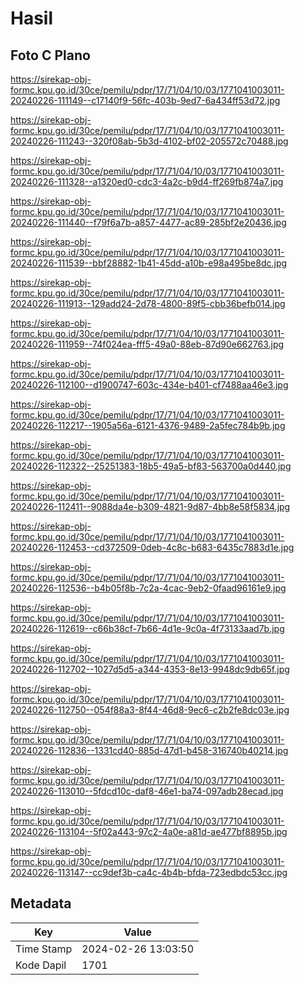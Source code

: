 # Hasil

## Foto C Plano

https://sirekap-obj-formc.kpu.go.id/30ce/pemilu/pdpr/17/71/04/10/03/1771041003011-20240226-111149--c17140f9-56fc-403b-9ed7-6a434ff53d72.jpg

https://sirekap-obj-formc.kpu.go.id/30ce/pemilu/pdpr/17/71/04/10/03/1771041003011-20240226-111243--320f08ab-5b3d-4102-bf02-205572c70488.jpg

https://sirekap-obj-formc.kpu.go.id/30ce/pemilu/pdpr/17/71/04/10/03/1771041003011-20240226-111328--a1320ed0-cdc3-4a2c-b9d4-ff269fb874a7.jpg

https://sirekap-obj-formc.kpu.go.id/30ce/pemilu/pdpr/17/71/04/10/03/1771041003011-20240226-111440--f79f6a7b-a857-4477-ac89-285bf2e20436.jpg

https://sirekap-obj-formc.kpu.go.id/30ce/pemilu/pdpr/17/71/04/10/03/1771041003011-20240226-111539--bbf28882-1b41-45dd-a10b-e98a495be8dc.jpg

https://sirekap-obj-formc.kpu.go.id/30ce/pemilu/pdpr/17/71/04/10/03/1771041003011-20240226-111913--129add24-2d78-4800-89f5-cbb36befb014.jpg

https://sirekap-obj-formc.kpu.go.id/30ce/pemilu/pdpr/17/71/04/10/03/1771041003011-20240226-111959--74f024ea-fff5-49a0-88eb-87d90e662763.jpg

https://sirekap-obj-formc.kpu.go.id/30ce/pemilu/pdpr/17/71/04/10/03/1771041003011-20240226-112100--d1900747-603c-434e-b401-cf7488aa46e3.jpg

https://sirekap-obj-formc.kpu.go.id/30ce/pemilu/pdpr/17/71/04/10/03/1771041003011-20240226-112217--1905a56a-6121-4376-9489-2a5fec784b9b.jpg

https://sirekap-obj-formc.kpu.go.id/30ce/pemilu/pdpr/17/71/04/10/03/1771041003011-20240226-112322--25251383-18b5-49a5-bf83-563700a0d440.jpg

https://sirekap-obj-formc.kpu.go.id/30ce/pemilu/pdpr/17/71/04/10/03/1771041003011-20240226-112411--9088da4e-b309-4821-9d87-4bb8e58f5834.jpg

https://sirekap-obj-formc.kpu.go.id/30ce/pemilu/pdpr/17/71/04/10/03/1771041003011-20240226-112453--cd372509-0deb-4c8c-b683-6435c7883d1e.jpg

https://sirekap-obj-formc.kpu.go.id/30ce/pemilu/pdpr/17/71/04/10/03/1771041003011-20240226-112536--b4b05f8b-7c2a-4cac-9eb2-0faad96161e9.jpg

https://sirekap-obj-formc.kpu.go.id/30ce/pemilu/pdpr/17/71/04/10/03/1771041003011-20240226-112619--c66b38cf-7b66-4d1e-9c0a-4f73133aad7b.jpg

https://sirekap-obj-formc.kpu.go.id/30ce/pemilu/pdpr/17/71/04/10/03/1771041003011-20240226-112702--1027d5d5-a344-4353-8e13-9948dc9db65f.jpg

https://sirekap-obj-formc.kpu.go.id/30ce/pemilu/pdpr/17/71/04/10/03/1771041003011-20240226-112750--054f88a3-8f44-46d8-9ec6-c2b2fe8dc03e.jpg

https://sirekap-obj-formc.kpu.go.id/30ce/pemilu/pdpr/17/71/04/10/03/1771041003011-20240226-112836--1331cd40-885d-47d1-b458-316740b40214.jpg

https://sirekap-obj-formc.kpu.go.id/30ce/pemilu/pdpr/17/71/04/10/03/1771041003011-20240226-113010--5fdcd10c-daf8-46e1-ba74-097adb28ecad.jpg

https://sirekap-obj-formc.kpu.go.id/30ce/pemilu/pdpr/17/71/04/10/03/1771041003011-20240226-113104--5f02a443-97c2-4a0e-a81d-ae477bf8895b.jpg

https://sirekap-obj-formc.kpu.go.id/30ce/pemilu/pdpr/17/71/04/10/03/1771041003011-20240226-113147--cc9def3b-ca4c-4b4b-bfda-723edbdc53cc.jpg


## Metadata

| Key        | Value               |
| ---------- | ------------------- |
| Time Stamp | 2024-02-26 13:03:50 |
| Kode Dapil | 1701                |



